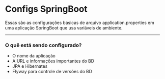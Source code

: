 <h1>Configs SpringBoot</h1>
<p>Essas são as configurações básicas de arquivo application.properties em uma aplicação SpringBoot que usa variáveis de ambiente.</p>
<hr>
<h3>O quê está sendo configurado?</h3>
<ul>
  <li>O nome da aplicação</li>
  <li>A URL e informações importantes do BD</li>
  <li>JPA e Hibernates</li>
  <li>Flyway para controle de versões do BD</li>
</ul>
